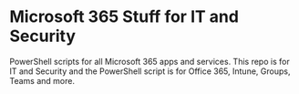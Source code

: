 # Microsoft 365 Stuff for IT and Security

PowerShell scripts for all Microsoft 365 apps and services.
This repo is for IT and Security and the PowerShell script is for Office 365, Intune, Groups, Teams and more.
